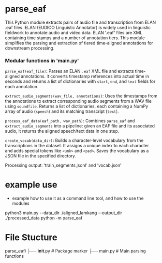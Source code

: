 # parse_eaf
This Python module extracts pairs of audio file and transcription from ELAN .eaf files. ELAN (EUDICO Linguistic Annotator) is widely used in linguistic fieldwork to annotate audio and video data. ELAN '.eaf' files are XML containing time stamps and a number of annotation tiers. This module simplifies the parsing and extraction of tiered time-aligned annotations for downstream processing.


### Modular functions in 'main.py'

`parse_eaf(eaf_file)`: Parses an ELAN `.eaf` XML file and extracts time-aligned annotations. It converts timestamp references into actual time in seconds and returns a list of dictionaries with `start`, `end`, and `text` fields for each annotation.

`extract_audio_segments(wav_file, annotations)`: Uses the timestamps from the annotations to extract corresponding audio segments from a WAV file using `soundfile`. Returns a list of dictionaries, each containing a NumPy array of audio (`speech`) and its matching transcript (`text`).

`process_eaf_data(eaf_path, wav_path)`: Combines `parse_eaf` and `extract_audio_segments` into a pipeline: given an EAF file and its associated audio, it returns the aligned speech/text data in one step.

`create_vocab(data_dir)`: Builds a character-level vocabulary from the transcriptions in the dataset. It assigns a unique index to each character and adds special tokens like `<unk>` and `<pad>`. Saves the vocabulary as a JSON file in the specified directory.

Processing output: 'train_segments.jsonl' and 'vocab.json'


# example use

- example how to use it as a command line tool, and how to use the modules

python3 main.py --data_dir ./aligned_lamkang --output_dir ./processed_data
python -m parse_eaf

# File Stucture 

parse_eaf/
├── __init__.py       # Package marker
├── main.py           # Main parsing functions
